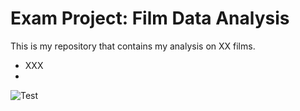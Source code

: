 # Exam Project: Film Data Analysis

This is my repository that contains my analysis on XX films.

- XXX
- 


![Test](test.png)